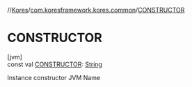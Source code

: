 //[Kores](../../index.md)/[com.koresframework.kores.common](index.md)/[CONSTRUCTOR](-c-o-n-s-t-r-u-c-t-o-r.md)

# CONSTRUCTOR

[jvm]\
const val [CONSTRUCTOR](-c-o-n-s-t-r-u-c-t-o-r.md): [String](https://kotlinlang.org/api/latest/jvm/stdlib/kotlin/-string/index.html)

Instance constructor JVM Name
